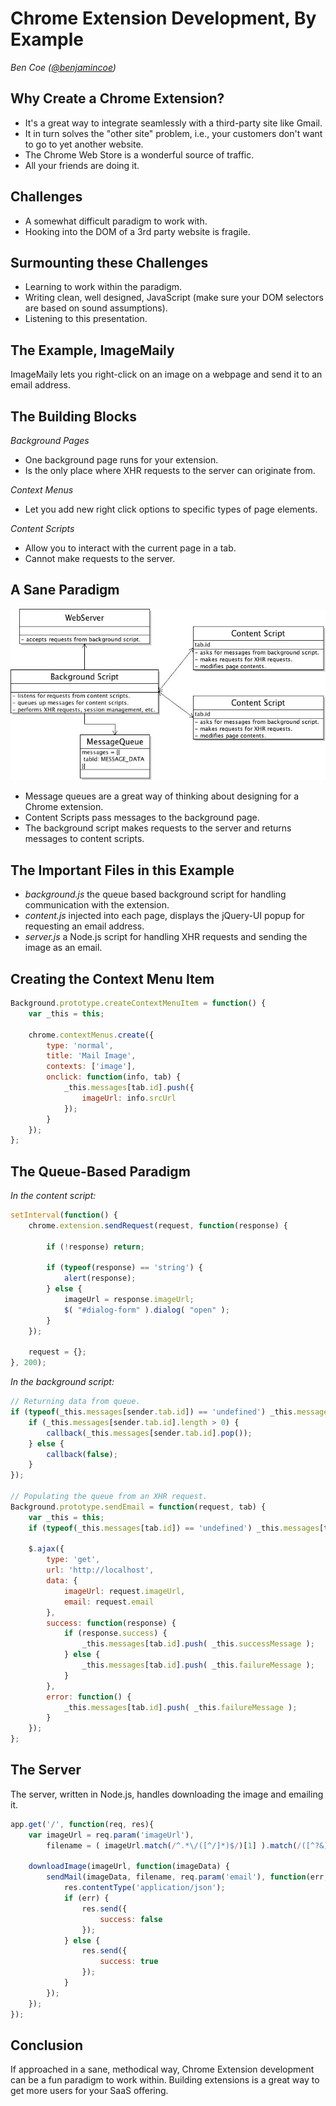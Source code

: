 Chrome Extension Development, By Example
========================================

_Ben Coe ([@benjamincoe](http://twitter.com/#/benjamincoe))_

Why Create a Chrome Extension?
------------------------------

* It's a great way to integrate seamlessly with a third-party site like Gmail.
 * It in turn solves the "other site" problem, i.e., your customers don't want to go to yet another website.
* The Chrome Web Store is a wonderful source of traffic.
* All your friends are doing it.

Challenges
----------

* A somewhat difficult paradigm to work with.
* Hooking into the DOM of a 3rd party website is fragile.

Surmounting these Challenges
----------------------------

* Learning to work within the paradigm.
* Writing clean, well designed, JavaScript (make sure your DOM selectors are based on sound assumptions).
* Listening to this presentation.

The Example, ImageMaily
-----------------------

ImageMaily lets you right-click on an image on a webpage and send it to an email address.

The Building Blocks
-------------------

_Background Pages_

* One background page runs for your extension.
* Is the only place where XHR requests to the server can originate from.

_Context Menus_

* Let you add new right click options to specific types of page elements.

_Content Scripts_

* Allow you to interact with the current page in a tab.
* Cannot make requests to the server.

A Sane Paradigm
---------------

![Diagram of Design in Action](https://github.com/bcoe/DoloresLabsTechTalk/raw/master/images/extension-paradigm.png)

* Message queues are a great way of thinking about designing for a Chrome extension.
 * Content Scripts pass messages to the background page.
 * The background script makes requests to the server and returns messages to content scripts.

The Important Files in this Example
-----------------------------------

* _background.js_ the queue based background script for handling communication with the extension.
* _content.js_ injected into each page, displays the jQuery-UI popup for requesting an email address.
* _server.js_ a Node.js script for handling XHR requests and sending the image as an email.

Creating the Context Menu Item
------------------------------

```javascript
Background.prototype.createContextMenuItem = function() {
	var _this = this;
	
	chrome.contextMenus.create({
		type: 'normal',
		title: 'Mail Image',
		contexts: ['image'],
		onclick: function(info, tab) {
			_this.messages[tab.id].push({
				imageUrl: info.srcUrl
			});
		}
	});
};
```
The Queue-Based Paradigm
------------------------

_In the content script:_

```javascript
setInterval(function() {
	chrome.extension.sendRequest(request, function(response) {
		
		if (!response) return;
		
		if (typeof(response) == 'string') {
			alert(response);
		} else {
			imageUrl = response.imageUrl;
			$( "#dialog-form" ).dialog( "open" );
		}
	});
	
	request = {};
}, 200);
```

_In the background script:_

```javascript
// Returning data from queue.
if (typeof(_this.messages[sender.tab.id]) == 'undefined') _this.messages[sender.tab.id] = [];
	if (_this.messages[sender.tab.id].length > 0) {
		callback(_this.messages[sender.tab.id].pop());
	} else {
		callback(false);
	}
});
	
// Populating the queue from an XHR request.
Background.prototype.sendEmail = function(request, tab) {
	var _this = this;
	if (typeof(_this.messages[tab.id]) == 'undefined') _this.messages[tab.id] = [];
	
	$.ajax({
		type: 'get',
		url: 'http://localhost',
		data: {
			imageUrl: request.imageUrl,
			email: request.email
		},
		success: function(response) {
			if (response.success) {
				_this.messages[tab.id].push( _this.successMessage );
			} else {
				_this.messages[tab.id].push( _this.failureMessage );
			}
		},
		error: function() {
			_this.messages[tab.id].push( _this.failureMessage );
		}
	});
};
```

The Server
----------

The server, written in Node.js, handles downloading the image and emailing it.

```javascript
app.get('/', function(req, res){
	var imageUrl = req.param('imageUrl'),
		filename = ( imageUrl.match(/^.*\/([^/]*)$/)[1] ).match(/([^?&]*)/)[1];
	
	downloadImage(imageUrl, function(imageData) {
		sendMail(imageData, filename, req.param('email'), function(err, success) {
			res.contentType('application/json');
			if (err) {
				res.send({
					success: false
				});		
			} else {
				res.send({
					success: true
				});
			}
		});
	});
});
```

Conclusion
----------

If approached in a sane, methodical way, Chrome Extension development can be a fun paradigm to work within. Building extensions is a great way to get more users for your SaaS offering.

